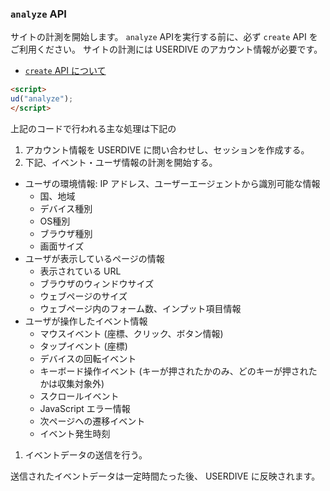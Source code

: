 ### `analyze` API

サイトの計測を開始します。
`analyze` APIを実行する前に、必ず `create` API をご利用ください。
サイトの計測には USERDIVE のアカウント情報が必要です。

- [`create` API について](./create.html)

```html
<script>
ud("analyze");
</script>
```

上記のコードで行われる主な処理は下記の

1. アカウント情報を USERDIVE に問い合わせし、セッションを作成する。
1. 下記、イベント・ユーザ情報の計測を開始する。
  - ユーザの環境情報: IP アドレス、ユーザーエージェントから識別可能な情報
    - 国、地域
    - デバイス種別
    - OS種別
    - ブラウザ種別
    - 画面サイズ
  - ユーザが表示しているページの情報
    - 表示されている URL
    - ブラウザのウィンドウサイズ
    - ウェブページのサイズ
    - ウェブページ内のフォーム数、インプット項目情報
  - ユーザが操作したイベント情報
    - マウスイベント (座標、クリック、ボタン情報)
    - タップイベント (座標)
    - デバイスの回転イベント
    - キーボード操作イベント (キーが押されたかのみ、どのキーが押されたかは収集対象外)
    - スクロールイベント
    - JavaScript エラー情報
    - 次ページヘの遷移イベント
    - イベント発生時刻
1. イベントデータの送信を行う。

送信されたイベントデータは一定時間たった後、 USERDIVE に反映されます。
